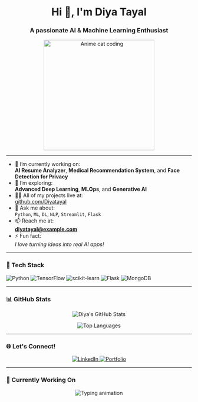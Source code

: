 <h1 align="center">Hi 👋, I'm Diya Tayal</h1>
<h3 align="center">A passionate AI & Machine Learning Enthusiast</h3>

<p align="center">
  <img src="https://images.app.goo.gl/ddQ3tzhXSPP6LHtJ7" width="300" alt="Anime cat coding">
</p>

---

- 🔭 I’m currently working on:  
  **AI Resume Analyzer**, **Medical Recommendation System**, and **Face Detection for Privacy**
- 🌱 I’m exploring:  
  **Advanced Deep Learning**, **MLOps**, and **Generative AI**
- 👨‍💻 All of my projects live at:  
  [github.com/Diyatayal](https://github.com/Diyatayal)
- 💬 Ask me about:  
  `Python`, `ML`, `DL`, `NLP`, `Streamlit`, `Flask`
- 📫 Reach me at:  
  **diyatayal@example.com**
- ⚡ Fun fact:  
  *I love turning ideas into real AI apps!*

---

### 🚀 Tech Stack

![Python](https://img.shields.io/badge/Python-3776AB?style=for-the-badge&logo=python&logoColor=white)
![TensorFlow](https://img.shields.io/badge/TensorFlow-FF6F00?style=for-the-badge&logo=tensorflow&logoColor=white)
![scikit-learn](https://img.shields.io/badge/scikit--learn-F7931E?style=for-the-badge&logo=scikit-learn&logoColor=white)
![Flask](https://img.shields.io/badge/Flask-000000?style=for-the-badge&logo=flask&logoColor=white)
![MongoDB](https://img.shields.io/badge/MongoDB-4DB33D?style=for-the-badge&logo=mongodb&logoColor=white)

---

### 📊 GitHub Stats

<p align="center">
  <img src="https://github-readme-stats.vercel.app/api?username=Diyatayal&show_icons=true&theme=tokyonight" alt="Diya's GitHub Stats" />
</p>

<p align="center">
  <img src="https://github-readme-stats.vercel.app/api/top-langs/?username=Diyatayal&layout=compact&theme=tokyonight" alt="Top Languages" />
</p>

---

### 🌐 Let's Connect!

<p align="center">
  <a href="https://linkedin.com/in/diyatayal">
    <img src="https://img.shields.io/badge/LinkedIn-blue?logo=linkedin&style=for-the-badge" alt="LinkedIn" />
  </a>
  <a href="https://your-portfolio-link.com">
    <img src="https://img.shields.io/badge/Portfolio-000?style=for-the-badge&logo=firefox&logoColor=white" alt="Portfolio" />
  </a>
</p>

---

### 🧠 Currently Working On

<!-- Typing animation -->
<p align="center">
  <img src="https://readme-typing-svg.herokuapp.com?font=Fira+Code&size=18&pause=1000&color=7FFF00&center=true&vCenter=true&width=435&lines=Building+cool+AI+apps...;Exploring+GenAI+%26+LLMs;Crafting+useful+ML+tools" alt="Typing animation" />
</p>
